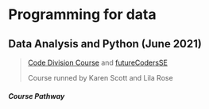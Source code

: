 # Programming for data
## Data Analysis and Python (June 2021)

> [Code Division Course](http://codedivision.co.uk "Code Division Course") 
> and [futureCodersSE](http://futurecoders.org.uk "futureCodersSE")
> 
> Course runned by Karen Scott and Lila Rose

##### Course Pathway

